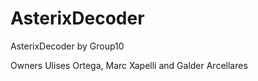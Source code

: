# AsterixDecoder
AsterixDecoder by Group10 

Owners Ulises Ortega, Marc Xapelli and Galder Arcellares
